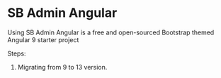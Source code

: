 # SB Admin Angular

Using SB Admin Angular is a free and open-sourced Bootstrap themed Angular 9 starter project

Steps:
 1) Migrating from 9 to 13 version.
